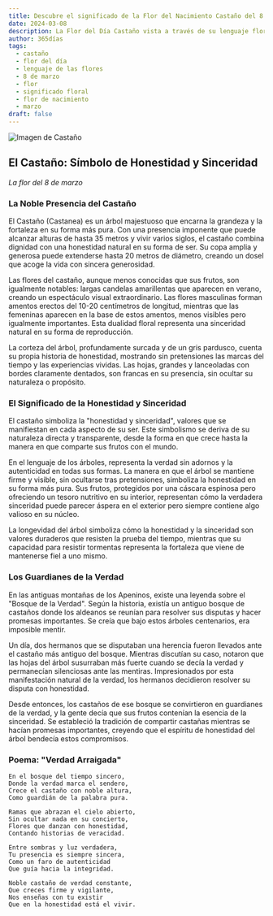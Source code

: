 ```yaml
---
title: Descubre el significado de la Flor del Nacimiento Castaño del 8 de marzo
date: 2024-03-08
description: La Flor del Día Castaño vista a través de su lenguaje floral e historias
author: 365días
tags:
  - castaño
  - flor del día
  - lenguaje de las flores
  - 8 de marzo
  - flor
  - significado floral
  - flor de nacimiento
  - marzo
draft: false
---
```


![Imagen de Castaño](https://cdn.pixabay.com/photo/2019/05/22/20/54/chestnut-blossom-4222522_1280.jpg#center#center)


## El Castaño: Símbolo de Honestidad y Sinceridad
*La flor del 8 de marzo*

### La Noble Presencia del Castaño

El Castaño (Castanea) es un árbol majestuoso que encarna la grandeza y la fortaleza en su forma más pura. Con una presencia imponente que puede alcanzar alturas de hasta 35 metros y vivir varios siglos, el castaño combina dignidad con una honestidad natural en su forma de ser. Su copa amplia y generosa puede extenderse hasta 20 metros de diámetro, creando un dosel que acoge la vida con sincera generosidad.

Las flores del castaño, aunque menos conocidas que sus frutos, son igualmente notables: largas candelas amarillentas que aparecen en verano, creando un espectáculo visual extraordinario. Las flores masculinas forman amentos erectos del 10-20 centímetros de longitud, mientras que las femeninas aparecen en la base de estos amentos, menos visibles pero igualmente importantes. Esta dualidad floral representa una sinceridad natural en su forma de reproducción.

La corteza del árbol, profundamente surcada y de un gris pardusco, cuenta su propia historia de honestidad, mostrando sin pretensiones las marcas del tiempo y las experiencias vividas. Las hojas, grandes y lanceoladas con bordes claramente dentados, son francas en su presencia, sin ocultar su naturaleza o propósito.

### El Significado de la Honestidad y Sinceridad

El castaño simboliza la "honestidad y sinceridad", valores que se manifiestan en cada aspecto de su ser. Este simbolismo se deriva de su naturaleza directa y transparente, desde la forma en que crece hasta la manera en que comparte sus frutos con el mundo.

En el lenguaje de los árboles, representa la verdad sin adornos y la autenticidad en todas sus formas. La manera en que el árbol se mantiene firme y visible, sin ocultarse tras pretensiones, simboliza la honestidad en su forma más pura. Sus frutos, protegidos por una cáscara espinosa pero ofreciendo un tesoro nutritivo en su interior, representan cómo la verdadera sinceridad puede parecer áspera en el exterior pero siempre contiene algo valioso en su núcleo.

La longevidad del árbol simboliza cómo la honestidad y la sinceridad son valores duraderos que resisten la prueba del tiempo, mientras que su capacidad para resistir tormentas representa la fortaleza que viene de mantenerse fiel a uno mismo.

### Los Guardianes de la Verdad

En las antiguas montañas de los Apeninos, existe una leyenda sobre el "Bosque de la Verdad". Según la historia, existía un antiguo bosque de castaños donde los aldeanos se reunían para resolver sus disputas y hacer promesas importantes. Se creía que bajo estos árboles centenarios, era imposible mentir.

Un día, dos hermanos que se disputaban una herencia fueron llevados ante el castaño más antiguo del bosque. Mientras discutían su caso, notaron que las hojas del árbol susurraban más fuerte cuando se decía la verdad y permanecían silenciosas ante las mentiras. Impresionados por esta manifestación natural de la verdad, los hermanos decidieron resolver su disputa con honestidad.

Desde entonces, los castaños de ese bosque se convirtieron en guardianes de la verdad, y la gente decía que sus frutos contenían la esencia de la sinceridad. Se estableció la tradición de compartir castañas mientras se hacían promesas importantes, creyendo que el espíritu de honestidad del árbol bendecía estos compromisos.

### Poema: "Verdad Arraigada"

```
En el bosque del tiempo sincero,
Donde la verdad marca el sendero,
Crece el castaño con noble altura,
Como guardián de la palabra pura.

Ramas que abrazan el cielo abierto,
Sin ocultar nada en su concierto,
Flores que danzan con honestidad,
Contando historias de veracidad.

Entre sombras y luz verdadera,
Tu presencia es siempre sincera,
Como un faro de autenticidad
Que guía hacia la integridad.

Noble castaño de verdad constante,
Que creces firme y vigilante,
Nos enseñas con tu existir
Que en la honestidad está el vivir.
```